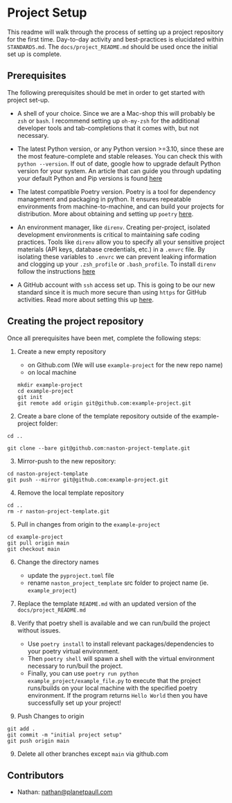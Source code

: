 # Project Setup
This readme will walk through the process of setting up a project repository for the first time. Day-to-day activity and best-practices is elucidated within `STANDARDS.md`. The `docs/project_README.md` should be used once the initial set up is complete. 


## Prerequisites
The following prerequisites should be met in order to get started with project set-up.

- A shell of your choice. Since we are a Mac-shop this will probably be `zsh` or `bash`. I recommend setting up `oh-my-zsh` for the additional developer tools and tab-completions that it comes with, but not necessary.

- The latest Python version, or any Python version >=3.10, since these are the most feature-complete and stable releases. You can check this with `python --version`. If out of date, google how to upgrade default Python version for your system. An article that can guide you through updating your default Python and Pip versions is found [here](https://opensource.com/article/19/5/python-3-default-mac) 

- The latest compatible Poetry version. Poetry is a tool for dependency management and packaging in python. It ensures repeatable environments from machine-to-machine, and can build your projects for distribution. More about obtaining and setting up `poetry` [here](https://python-poetry.org/docs/).

- An environment manager, like `direnv`. Creating per-project, isolated development environments is critical to maintaining safe coding practices. Tools like `direnv` allow you to specify all your sensitive project materials (API keys, database credentials, etc.) in a `.envrc` file. By isolating these variables to `.envrc` we can prevent leaking information and clogging up your `.zsh_profile` or `.bash_profile`. To install `direnv` 
follow the instructions [here](https://direnv.net/docs/installation.html)

- A GitHub account with `ssh` access set up. This is going to be our new standard since it is much more secure than using `https` for GitHub activities. Read more about setting this up [here](https://docs.github.com/en/authentication/connecting-to-github-with-ssh).


## Creating the project repository
Once all prerequisites have been met, complete the following steps:

1. Create a new empty repository 
    - on Github.com (We will use `example-project` for the new repo name)
    - on local machine 
    ```
    mkdir example-project
    cd example-project
    git init
    git remote add origin git@github.com:example-project.git

    ```

2. Create a bare clone of the template repository outside of the example-project folder:
```
cd ..

git clone --bare git@github.com:naston-project-template.git

```

3. Mirror-push to the new repository:
```
cd naston-project-template
git push --mirror git@github.com:example-project.git

```

4. Remove the local template repository
```
cd ..
rm -r naston-project-template.git

```

5. Pull in changes from origin to the `example-project`
```
cd example-project
git pull origin main
git checkout main

```

6. Change the directory names 
    - update the `pyproject.toml` file
    - rename `naston_project_template` src folder to project name (ie. `example_project`)

7. Replace the template `README.md` with an updated version of the `docs/project_README.md`     

8. Verify that poetry shell is available and we can run/build the project without issues.

    - Use `poetry install` to install relevant packages/dependencies to your poetry virtual environment.
    - Then `poetry shell` will spawn a shell with the virtual environment necessary to run/buil the project.
    - Finally, you can use `poetry run python example_project/example_file.py` to execute that the project runs/builds on your local machine with the specified poetry environment. If the program returns `Hello World` then you have successfully set up your project! 

8. Push Changes to origin
```
git add .  
git commit -m "initial project setup"
git push origin main
```

9. Delete all other branches except `main` via github.com


## Contributors
- Nathan: <nathan@planetpaull.com>